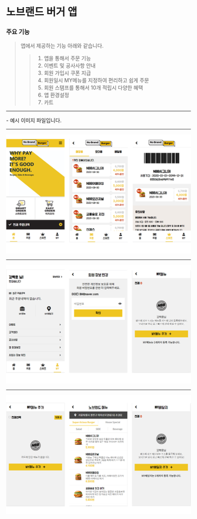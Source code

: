 # 노브랜드 버거 앱

### 주요 기능

> 앱에서 제공하는 기능 아래와 같습니다.
>> 1. 앱을 통해서 주문 기능
>> 2. 이벤트 및 공사사항 안내
>> 3. 회원 가입시 쿠폰 지급
>> 4. 회원일시 MY메뉴를 지정하여 편리하고 쉽게 주문
>> 5. 회원 스탬프를 통해서 10개 적립시 다양한 혜택
>> 6. 앱 환경설정
>> 7. 카트


<hr/>
- 예시 이미지 파일입니다.   


---------------------------------------------------------------------


![Fitdays스크린샷2](./assets/image/README_img_01.jpg)


---------------------------------------------------------------------



![Fitdays스크린샷2](./assets/image/README_img_02.jpg)



---------------------------------------------------------------------



![Fitdays스크린샷3](./assets/image/README_img_03.jpg)
